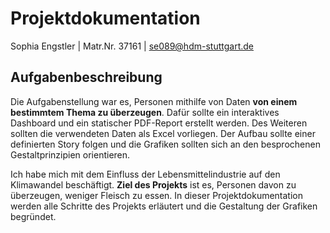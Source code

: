# Projektdokumentation
Sophia Engstler | Matr.Nr. 37161 | se089@hdm-stuttgart.de

## Aufgabenbeschreibung
Die Aufgabenstellung war es, Personen mithilfe von Daten **von einem bestimmtem Thema zu überzeugen**. Dafür sollte ein interaktives Dashboard und ein statischer PDF-Report erstellt werden. Des Weiteren sollten die verwendeten Daten als Excel vorliegen. Der Aufbau sollte einer definierten Story folgen und die Grafiken sollten sich an den besprochenen Gestaltprinzipien orientieren. 

Ich habe mich mit dem Einfluss der Lebensmittelindustrie auf den Klimawandel beschäftigt. **Ziel des Projekts** ist es, Personen davon zu überzeugen, weniger Fleisch zu essen.
In dieser Projektdokumentation werden alle Schritte des Projekts erläutert und die Gestaltung der Grafiken begründet.